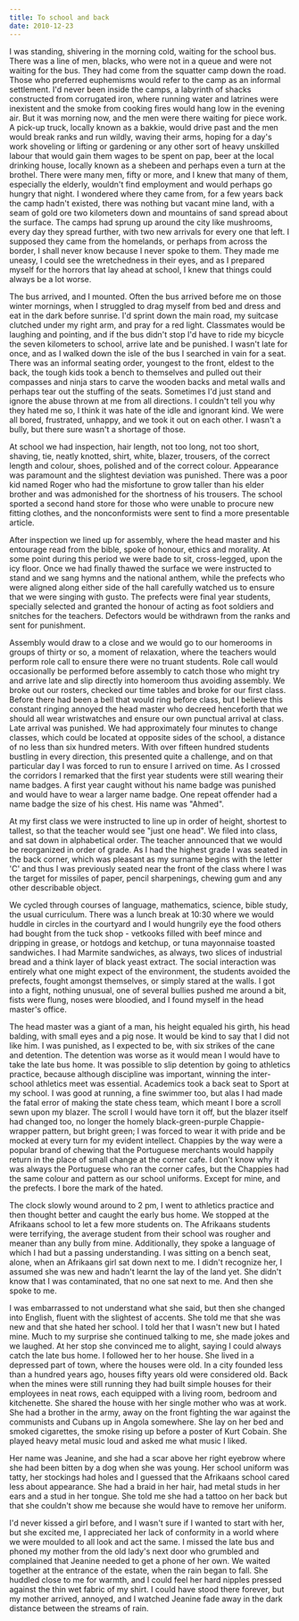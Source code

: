 ```yaml
---
title: To school and back
date: 2010-12-23
---
```


I was standing, shivering in the morning cold, waiting for the school bus. There was a line of men, blacks, who were not in a queue and were not waiting for the bus. They had come from the squatter camp down the road. Those who preferred euphemisms would refer to the camp as an informal settlement. I'd never been inside the camps, a labyrinth of shacks constructed from corrugated iron, where running water and latrines were inexistent and the smoke from cooking fires would hang low in the evening air. But it was morning now, and the men were there waiting for piece work. A pick-up truck, locally known as a bakkie, would drive past and the men would break ranks and run wildly, waving their arms, hoping for a day's work shoveling or lifting or gardening or any other sort of heavy unskilled labour that would gain them wages to be spent on pap, beer at the local drinking house, locally known as a shebeen and perhaps even a turn at the brothel. There were many men, fifty or more, and I knew that many of them, especially the elderly, wouldn't find employment and would perhaps go hungry that night. I wondered where they came from, for a few years back the camp hadn't existed, there was nothing but vacant mine land, with a seam of gold ore two kilometers down and mountains of sand spread about the surface. The camps had sprung up around the city like mushrooms, every day they spread further, with two new arrivals for every one that left. I supposed they came from the homelands, or perhaps from across the border, I shall never know because I never spoke to them. They made me uneasy, I could see the wretchedness in their eyes, and as I prepared myself for the horrors that lay ahead at school, I knew that things could always be a lot worse.

The bus arrived, and I mounted. Often the bus arrived before me on those winter mornings, when I struggled to drag myself from bed and dress and eat in the dark before sunrise. I'd sprint down the main road, my suitcase clutched under my right arm, and pray for a red light. Classmates would be laughing and pointing, and if the bus didn't stop I'd have to ride my bicycle the seven kilometers to school, arrive late and be punished. I wasn't late for once, and as I walked down the isle of the bus I searched in vain for a seat. There was an informal seating order, youngest to the front, eldest to the back, the tough kids took a bench to themselves and pulled out their compasses and ninja stars to carve the wooden backs and metal walls and perhaps tear out the stuffing of the seats. Sometimes I'd just stand and ignore the abuse thrown at me from all directions. I couldn't tell you why they hated me so, I think it was hate of the idle and ignorant kind. We were all bored, frustrated, unhappy, and we took it out on each other. I wasn't a bully, but there sure wasn't a shortage of those.

At school we had inspection, hair length, not too long, not too short, shaving, tie, neatly knotted, shirt, white, blazer, trousers, of the correct length and colour, shoes, polished and of the correct colour. Appearance was paramount and the slightest deviation was punished. There was a poor kid named Roger who had the misfortune to grow taller than his elder brother and was admonished for the shortness of his trousers. The school sported a second hand store for those who were unable to procure new fitting clothes, and the nonconformists were sent to find a more presentable article.

After inspection we lined up for assembly, where the head master and his entourage read from the bible, spoke of honour, ethics and morality. At some point during this period we were bade to sit, cross-legged, upon the icy floor. Once we had finally thawed the surface we were instructed to stand and we sang hymns and the national anthem, while the prefects who were aligned along either side of the hall carefully watched us to ensure that we were singing with gusto. The prefects were final year students, specially selected and granted the honour of acting as foot soldiers and snitches for the teachers. Defectors would be withdrawn from the ranks and sent for punishment.

Assembly would draw to a close and we would go to our homerooms in groups of thirty or so, a moment of relaxation, where the teachers would perform role call to ensure there were no truant students. Role call would occasionally be performed before assembly to catch those who might try and arrive late and slip directly into homeroom thus avoiding assembly. We broke out our rosters, checked our time tables and broke for our first class. Before there had been a bell that would ring before class, but I believe this constant ringing annoyed the head master who decreed henceforth that we should all wear wristwatches and ensure our own punctual arrival at class. Late arrival was punished. We had approximately four minutes to change classes, which could be located at opposite sides of the school, a distance of no less than six hundred meters. With over fifteen hundred students bustling in every direction, this presented quite a challenge, and on that particular day I was forced to run to ensure I arrived on time. As I crossed the corridors I remarked that the first year students were still wearing their name badges. A first year caught without his name badge was punished and would have to wear a larger name badge. One repeat offender had a name badge the size of his chest. His name was "Ahmed".

At my first class we were instructed to line up in order of height, shortest to tallest, so that the teacher would see "just one head". We filed into class, and sat down in alphabetical order. The teacher announced that we would be reorganized in order of grade. As I had the highest grade I was seated in the back corner, which was pleasant as my surname begins with the letter 'C' and thus I was previously seated near the front of the class where I was the target for missiles of paper, pencil sharpenings, chewing gum and any other describable object.

We cycled through courses of language, mathematics, science, bible study, the usual curriculum. There was a lunch break at 10:30 where we would huddle in circles in the courtyard and I would hungrily eye the food others had bought from the tuck shop - vetkooks filled with beef mince and dripping in grease, or hotdogs and ketchup, or tuna mayonnaise toasted sandwiches. I had Marmite sandwiches, as always, two slices of industrial bread and a think layer of black yeast extract. The social interaction was entirely what one might expect of the environment, the students avoided the prefects, fought amongst themselves, or simply stared at the walls. I got into a fight, nothing unusual, one of several bullies pushed me around a bit, fists were flung, noses were bloodied, and I found myself in the head master's office.

The head master was a giant of a man, his height equaled his girth, his head balding, with small eyes and a pig nose. It would be kind to say that I did not like him. I was punished, as I expected to be, with six strikes of the cane and detention. The detention was worse as it would mean I would have to take the late bus home. It was possible to slip detention by going to athletics practice, because although discipline was important, winning the inter-school athletics meet was essential. Academics took a back seat to Sport at my school. I was good at running, a fine swimmer too, but alas I had made the fatal error of making the state chess team, which meant I bore a scroll sewn upon my blazer. The scroll I would have torn it off, but the blazer itself had changed too, no longer the homely black-green-purple Chappie-wrapper pattern, but bright green; I was forced to wear it with pride and be mocked at every turn for my evident intellect. Chappies by the way were a popular brand of chewing that the Portuguese merchants would happily return in the place of small change at the corner cafe. I don't know why it was always the Portuguese who ran the corner cafes, but the Chappies had the same colour and pattern as our school uniforms. Except for mine, and the prefects. I bore the mark of the hated.

The clock slowly wound around to 2 pm, I went to athletics practice and then thought better and caught the early bus home. We stopped at the Afrikaans school to let a few more students on. The Afrikaans students were terrifying, the average student from their school was rougher and meaner than any bully from mine. Additionally, they spoke a language of which I had but a passing understanding. I was sitting on a bench seat, alone, when an Afrikaans girl sat down next to me. I didn't recognize her, I assumed she was new and hadn't learnt the lay of the land yet. She didn't know that I was contaminated, that no one sat next to me. And then she spoke to me.

I was embarrassed to not understand what she said, but then she changed into English, fluent with the slightest of accents. She told me that she was new and that she hated her school. I told her that I wasn't new but I hated mine. Much to my surprise she continued talking to me, she made jokes and we laughed. At her stop she convinced me to alight, saying I could always catch the late bus home. I followed her to her house. She lived in a depressed part of town, where the houses were old. In a city founded less than a hundred years ago, houses fifty years old were considered old. Back when the mines were still running they had built simple houses for their employees in neat rows, each equipped with a living room, bedroom and kitchenette. She shared the house with her single mother who was at work. She had a brother in the army, away on the front fighting the war against the communists and Cubans up in Angola somewhere. She lay on her bed and smoked cigarettes, the smoke rising up before a poster of Kurt Cobain. She played heavy metal music loud and asked me what music I liked.

Her name was Jeanine, and she had a scar above her right eyebrow where she had been bitten by a dog when she was young. Her school uniform was tatty, her stockings had holes and I guessed that the Afrikaans school cared less about appearance. She had a braid in her hair, had metal studs in her ears and a stud in her tongue. She told me she had a tattoo on her back but that she couldn't show me because she would have to remove her uniform.

I'd never kissed a girl before, and I wasn't sure if I wanted to start with her, but she excited me, I appreciated her lack of conformity in a world where we were moulded to all look and act the same. I missed the late bus and phoned my mother from the old lady's next door who grumbled and complained that Jeanine needed to get a phone of her own. We waited together at the entrance of the estate, when the rain began to fall. She huddled close to me for warmth, and I could feel her hard nipples pressed against the thin wet fabric of my shirt. I could have stood there forever, but my mother arrived, annoyed, and I watched Jeanine fade away in the dark distance between the streams of rain.